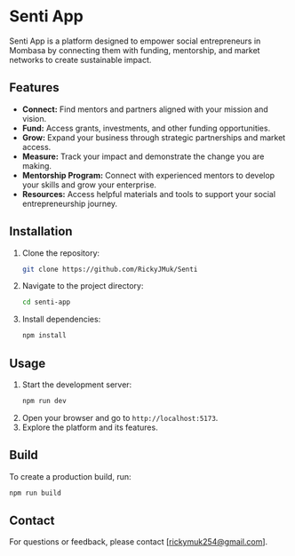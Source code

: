 # Senti App

Senti App is a platform designed to empower social entrepreneurs in Mombasa by connecting them with funding, mentorship, and market networks to create sustainable impact.

## Features

- **Connect:** Find mentors and partners aligned with your mission and vision.
- **Fund:** Access grants, investments, and other funding opportunities.
- **Grow:** Expand your business through strategic partnerships and market access.
- **Measure:** Track your impact and demonstrate the change you are making.
- **Mentorship Program:** Connect with experienced mentors to develop your skills and grow your enterprise.
- **Resources:** Access helpful materials and tools to support your social entrepreneurship journey.

## Installation

1. Clone the repository:
    ```bash
    git clone https://github.com/RickyJMuk/Senti
    ```
2. Navigate to the project directory:
    ```bash
    cd senti-app
    ```
3. Install dependencies:
    ```bash
    npm install
    ```

## Usage

1. Start the development server:
    ```bash
    npm run dev
    ```
2. Open your browser and go to `http://localhost:5173`.
3. Explore the platform and its features.

## Build

To create a production build, run:
```bash
npm run build
```

<!-- ## Contributing

Contributions are welcome! Please fork the repository and create a pull request.

## License

This project is licensed under the [MIT License](LICENSE). -->

## Contact

For questions or feedback, please contact [rickymuk254@gmail.com].
